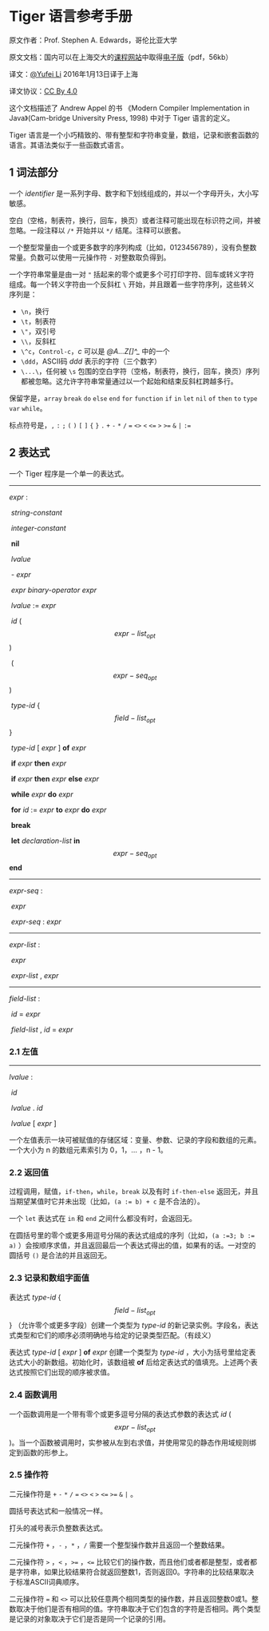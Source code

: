 # Tiger 语言参考手册

原文作者：Prof. Stephen A. Edwards，哥伦比亚大学

原文文档：国内可以在上海交大的[课程网站](http://bcmi.sjtu.edu.cn/~mli/tiger/)中取得[电子版](http://bcmi.sjtu.edu.cn/~mli/tiger/Res/tiger.pdf)（pdf，56kb）

译文：[@Yufei Li](http://blog.thxminds.com) 2016年1月13日译于上海

译文协议：[CC By 4.0](http://creativecommons.org/licenses/by/4.0/deed.zh)

这个文档描述了 Andrew Appel 的书 《Modern Compiler Implementation in Java》(Cam-bridge University Press, 1998) 中对于 Tiger 语言的定义。

Tiger 语言是一个小巧精致的、带有整型和字符串变量，数组，记录和嵌套函数的语言。其语法类似于一些函数式语言。

## 1 词法部分

一个 *identifier* 是一系列字母、数字和下划线组成的，并以一个字母开头，大小写敏感。

空白（空格，制表符，换行，回车，换页）或者注释可能出现在标识符之间，并被忽略。一段注释以 `/*` 开始并以 `*/` 结尾。注释可以嵌套。

一个整型常量由一个或更多数字的序列构成（比如，0123456789），没有负整数常量。负数可以使用一元操作符 `-` 对整数取负得到。

一个字符串常量是由一对 `"` 括起来的零个或更多个可打印字符、回车或转义字符组成。每一个转义字符由一个反斜杠 `\` 开始，并且跟着一些字符序列，这些转义序列是：

* `\n`，换行
* `\t`，制表符
* `\"`，双引号
* `\\`，反斜杠
* `\^c`，`Control-c`，*c* 可以是 *@A…Z[\]^_* 中的一个
* `\ddd`，ASCII码 *ddd* 表示的字符（三个数字）
* `\...\`，任何被 `\s` 包围的空白字符（空格，制表符，换行，回车，换页）序列都被忽略。这允许字符串常量通过以一个起始和结束反斜杠跨越多行。

保留字是，`array` `break` `do` `else` `end` `for` `function` `if` `in` `let` `nil` `of` `then` `to` `type` `var` `while`。

标点符号是，`,` `:` `;` `(` `)` `[` `]` `{` `}` `.` `+` `-` `*` `/` `=` `<>` `<` `<=` `>` `>=` `&` `|` `:=`

## 2 表达式

一个 Tiger 程序是一个单一的表达式。

---

*expr* :

​	*string-constant*

​	*integer-constant*

​	**nil**

​	*lvalue*

​	- *expr*

​	*expr* *binary-operator* *expr*

​	*lvalue* := *expr*

​	*id* ( $$expr-list_{opt}$$ )

​	( $$expr-seq_{opt}$$ )

​	*type-id* { $$field-list_{opt}$$ }

​	*type-id* [ *expr* ] **of** *expr*

​	**if** *expr* **then** *expr*

​	**if** *expr* **then** *expr* **else** *expr*

​	**while** *expr* **do** *expr*

​	**for** *id* := *expr* **to** *expr* **do** *expr*

​	**break**

​	**let** *declaration-list* **in** $$expr-seq_{opt}$$ **end**

---

*expr-seq* :

​	*expr*

​	*expr-seq* : *expr*

---

*expr-list* :

​	*expr*

​	*expr-list* , *expr*

---

*field-list* :

​	*id* = *expr*

​	*field-list* , *id* = *expr*

### 2.1 左值

---

*lvalue* :

​	*id*

​	*lvalue* . *id*

​	*lvalue* [ *expr* ]

一个左值表示一块可被赋值的存储区域：变量、参数、记录的字段和数组的元素。一个大小为 n 的数组元素索引为 0，1，… ，n - 1。

### 2.2 返回值

过程调用，赋值，`if-then`，`while`，`break` 以及有时 `if-then-else` 返回无，并且当期望某值时它并未出现（比如，`(a := b) + c` 是不合法的）。

一个 `let` 表达式在 `in` 和 `end` 之间什么都没有时，会返回无。

在圆括号里的零个或更多用逗号分隔的表达式组成的序列（比如，`(a :=3; b := a)` ）会按顺序求值，并且返回最后一个表达式得出的值，如果有的话。一对空的圆括号 `()` 是合法的并且返回无。

### 2.3 记录和数组字面值

表达式 *type-id* { $$field-list_{opt}$$ } （允许零个或更多字段）创建一个类型为 *type-id* 的新记录实例。字段名，表达式类型和它们的顺序必须明确地与给定的记录类型匹配。（有歧义）

表达式 *type-id* [ *expr* ] **of** *expr* 创建一个类型为 *type-id* ，大小为括号里给定表达式大小的新数组。初始化时，该数组被 **of** 后给定表达式的值填充。上述两个表达式按照它们出现的顺序被求值。

### 2.4 函数调用

一个函数调用是一个带有零个或更多逗号分隔的表达式参数的表达式 *id* ( $$expr-list_{opt}$$ )。当一个函数被调用时，实参被从左到右求值，并使用常见的静态作用域规则绑定到函数的形参上。

### 2.5 操作符

二元操作符是 `+` `-` `*` `/` `=` `<>` `<` `>` `<=` `>=` `&` `|` 。

圆括号表达式和一般情况一样。

打头的减号表示负整数表达式。

二元操作符 `+` ，`-` ，`*` ，`/` 需要一个整型操作数并且返回一个整数结果。

二元操作符 `>` ，`<` ，`>=` ，`<=` 比较它们的操作数，而且他们或者都是整型，或者都是字符串，如果比较结果符合就返回整数1，否则返回0。字符串的比较结果取决于标准ASCII词典顺序。

二元操作符 `=` 和 `<>` 可以比较任意两个相同类型的操作数，并且返回整数0或1。整数取决于他们是否有相同的值。字符串取决于它们包含的字符是否相同。两个类型是记录的对象取决于它们是否是同一个记录的引用。